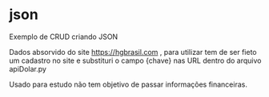 # json
Exemplo de CRUD criando JSON

Dados absorvido do site https://hgbrasil.com , para utilizar tem de ser fieto um cadastro no site
e substituri o campo {chave} nas URL dentro do arquivo apiDolar.py

Usado para estudo não tem objetivo de passar informações financeiras.

